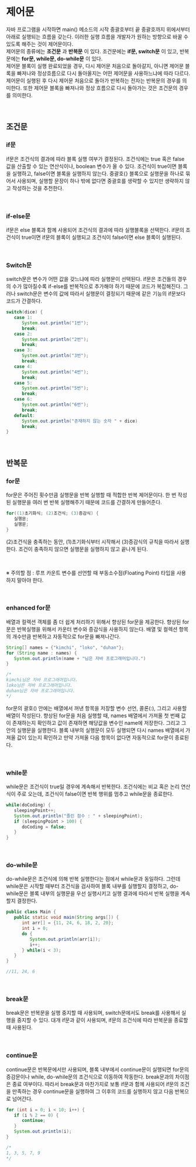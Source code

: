 # 제어문

자바 프로그램을 시작하면 main() 메소드의 시작 중괄호부터 끝 중괄호까지 위에서부터 아래로 실행되는 흐름을 갖는다. 이러한 실행 흐름을 개발자가 원하는 방향으로 바꿀 수 있도록 해주는 것이 제어문이다.  
제어문의 종류에는 **조건문** 과 **반복문** 이 있다. 조건문에는 **if문, switch문** 이 있고, 반복문에는 **for문, while문, do-while문** 이 있다.  
제어문 블록이 실행 완료되었을 경우, 다시 제어문 처음으로 돌아갈지, 아니면 제어문 블록을 빠져나와 정상흐름으로 다시 돌아올지는 어떤 제어문을 사용하느냐에 따라 다르다.  
제어문이 실행된 후 다시 제어문 처음으로 돌아가 반복하는 전자는 반복문의 경우를 의미한다. 또한 제어문 블록을 빠져나와 정상 흐름으로 다시 돌아가는 것은 조건문의 경우를 의미한다.

</br>

## 조건문

### if문

if문은 조건식의 결과에 따라 블록 실행 여부가 결정된다. 조건식에는 true 혹은 false 값을 산출할 수 있는 연산식이나, boolean 변수가 올 수 있다. 조건식이 true이면 블록을 실행하고, false이면 블록을 실행하지 않는다. 중괄호{} 블록으로 실행문을 하나로 묶어서 사용되며, 실행할 문장이 하나 밖에 없다면 중괄호를 생략할 수 있지만 생략하지 않고 작성하는 것을 추천한다.

</br>

### if-else문

if문은 else 블록과 함께 사용되어 조건식의 결과에 따라 실행블록을 선택한다. if문의 조건식이 true이면 if문의 블록이 실행되고 조건식이 false이면 else 블록이 실행된다.

</br>

### Switch문

switch문은 변수가 어떤 값을 갖느냐에 따라 실행문이 선택된다. if문은 조건들의 경우의 수가 많아질수록 if-else를 반복적으로 추가해야 하기 때문에 코드가 복잡해진다. 그러나 switch문은 변수의 값에 따라서 실행문이 결정되기 때문에 같은 기능의 if문보다 코드가 간결하다.

```java
switch(dice) {
   case 1:
      System.out.println("1번");
      break;
   case 2:
      System.out.println("2번");
      break;
   case 3:
      System.out.println("3번");
      break;
   case 4:
      System.out.println("4번");
      break;
   case 5:
      System.out.println("5번");
      break;
   case 6:
      System.out.println("6번");
      break;
   default:
      System.out.println("존재하지 않는 숫자 " + dice)
      break;
}
```

</br>

## 반복문

### for문

for문은 주어진 횟수만큼 실행문을 반복 실행할 때 적합한 반복 제어문이다. 한 번 작성된 실행문을 여러 번 반복 실행해주기 때문에 코드를 간결하게 만들어준다.

```java
for((1)초기화식; (2)조건식; (3)증감식) {
   실행문;
   실행문;
}
```

(2)조건식을 충족하는 동안, (1)초기화식부터 시작해서 (3)증감식의 규칙을 따라서 실행한다. 조건이 충족하지 않으면 실행문을 실행하지 않고 끝나게 된다.

</br>

※ 주의할 점 : 루프 카운트 변수를 선언할 때 부동소수점(Floating Point) 타입을 사용하지 말아야 한다.

</br>

### enhanced for문

배열과 컬렉션 객체를 좀 더 쉽게 처리하기 위해서 향상된 for문을 제공한다. 향상된 for문은 반복실행을 위해서 카운터 변수와 증감식을 사용하지 않는다. 배열 및 컬렉션 항목의 개수만큼 반복하고 자동적으로 for문을 빠져나간다.

```java
String[] names = {"kimchi", "loko", "duhan"};
for (String name : names) {
   System.out.println(name + "님은 자바 프로그래머입니다.")
}

/*
kimchi님은 자바 프로그래머입니다.
loko님은 자바 프로그래머입니다.
duhan님은 자바 프로그래머입니다.
*/
```

for문의 괄호() 안에는 배열에서 꺼낸 항목을 저장할 변수 선언, 콜론(:), 그리고 사용할 배열이 작성된다. 향상된 for문을 처음 실행할 때, names 배열에서 가져올 첫 번째 값이 존재하는지 확인하고 값이 존재하면 해당값을 변수인 name에 저장한다. 그리고 그 안의 실행문을 실행한다. 블록 내부의 실행문이 모두 실행되면 다시 names 배열에서 가져올 값이 있는지 확인하고 만약 가져올 다음 항목이 없다면 자동적으로 for문이 종료된다.

</br>

### while문

while문은 조건식이 true일 경우에 계속해서 반복한다. 조건식에는 비교 혹은 논리 연산식이 주로 오는데, 조건식이 false이면 반복 행위를 멈추고 while문을 종료한다.

```java
while(doCoding) {
   sleepingPoint++;
   System.out.println("졸린 점수 : " + sleepingPoint);
   if (sleepingPoint > 100) {
      doCoding = false;
   }
}
```

</br>

### do-while문

do-while문은 조건식에 의해 반복 실행한다는 점에서 while문과 동일하다. 그런데 while문은 시작할 때부터 조건식을 검사하여 블록 내부를 실행할지 결정하고, do-while문은 블록 내부의 실행문을 우선 실행시키고 실행 결과에 따라서 반복 실행을 계속할지 결정한다.

```java
public class Main {
   public static void main(String args[]) {
      int arr[] = {11, 24, 6, 18, 2, 20};
      int i = 0;
      do {
         System.out.println(arr[i]);
         i++;
      } while(i < 3);
   }
}

//11, 24, 6
```

</br>

### break문

break문은 반복문을 실행 중지할 때 사용되며, switch문에서도 break를 사용해서 실행을 중지할 수 있다. 대개 if문과 같이 사용되며, if문의 조건식에 따라 반복문을 종료할 때 사용된다.

</br>

### continue문

continue문은 반복문에서만 사용되며, 블록 내부에서 continue문이 실행되면 for문의 증감문이나 while, do-while문의 조건식으로 이동하여 작동한다. break문과의 차이점은 종료 여부이다. 따라서 break문과 마찬가지로 보통 if문과 함께 사용되어 if문의 조건을 만족하는 경우 continue문을 실행하여 그 이후의 코드를 실행하지 않고 다음 반복으로 넘어간다.

```java
for (int i = 0; i < 10; i++) {
   if (i % 2 == 0) {
      continue;
   }
   System.out.println(i);
}

/*
1, 3, 5, 7, 9
*/
```
